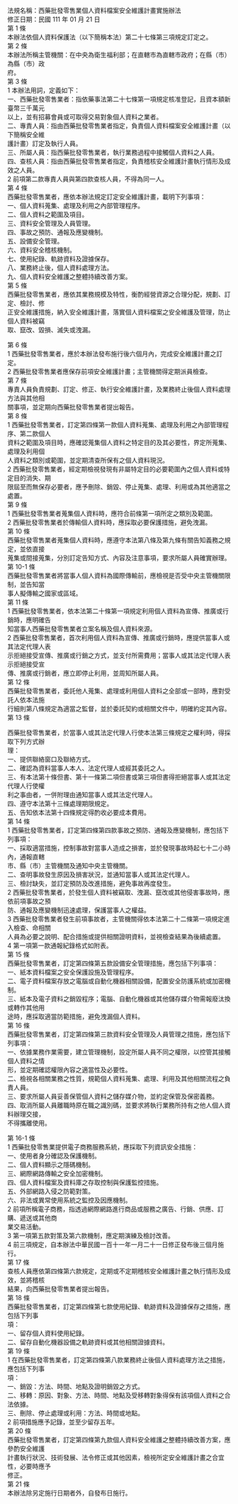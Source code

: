 法規名稱：西藥批發零售業個人資料檔案安全維護計畫實施辦法  
修正日期：民國 111 年 01 月 21 日  
第 1 條  
本辦法依個人資料保護法（以下簡稱本法）第二十七條第三項規定訂定之。  
第 2 條  
本辦法所稱主管機關：在中央為衛生福利部；在直轄市為直轄市政府；在縣（市）為縣（市）政  
府。  
第 3 條  
1 本辦法用詞，定義如下：  
一、西藥批發零售業者：指依藥事法第二十七條第一項規定核准登記，且資本額新臺幣三千萬元  
以上，並有招募會員或可取得交易對象個人資料之業者。  
二、專責人員：指由西藥批發零售業者指定，負責個人資料檔案安全維護計畫（以下簡稱安全維  
護計畫）訂定及執行人員。  
三、所屬人員：指西藥批發零售業者，執行業務過程中接觸個人資料之人員。  
四、查核人員：指由西藥批發零售業者指定，負責稽核安全維護計畫執行情形及成效之人員。  
2 前項第二款專責人員與第四款查核人員，不得為同一人。  
第 4 條  
西藥批發零售業者，應依本辦法規定訂定安全維護計畫，載明下列事項：  
一、個人資料蒐集、處理及利用之內部管理程序。  
二、個人資料之範圍及項目。  
三、資料安全管理及人員管理。  
四、事故之預防、通報及應變機制。  
五、設備安全管理。  
六、資料安全稽核機制。  
七、使用紀錄、軌跡資料及證據保存。  
八、業務終止後，個人資料處理方法。  
九、個人資料安全維護之整體持續改善方案。  
第 5 條  
西藥批發零售業者，應依其業務規模及特性，衡酌經營資源之合理分配，規劃、訂定、檢討、修  
正安全維護措施，納入安全維護計畫，落實個人資料檔案之安全維護及管理，防止個人資料被竊  
取、竄改、毀損、滅失或洩漏。  


第 6 條  
1 西藥批發零售業者，應於本辦法發布施行後六個月內，完成安全維護計畫之訂定。  
2 西藥批發零售業者應保存前項安全維護計畫；主管機關得定期派員檢查。  
第 7 條  
專責人員負責規劃、訂定、修正、執行安全維護計畫，及業務終止後個人資料處理方法與其他相  
關事項，並定期向西藥批發零售業者提出報告。  
第 8 條  
1 西藥批發零售業者，訂定第四條第一款個人資料蒐集、處理及利用之內部管理程序、第二款個人  
資料之範圍及項目時，應確認蒐集個人資料之特定目的及其必要性，界定所蒐集、處理及利用個  
人資料之類別或範圍，並定期清查所保有之個人資料現況。  
2 西藥批發零售業者，經定期檢視發現有非屬特定目的必要範圍內之個人資料或特定目的消失、期  
限屆至而無保存必要者，應予刪除、銷毀、停止蒐集、處理、利用或為其他適當之處置。  
第 9 條  
1 西藥批發零售業者蒐集個人資料時，應符合前條第一項所定之類別及範圍。  
2 西藥批發零售業者於傳輸個人資料時，應採取必要保護措施，避免洩漏。  
第 10 條  
西藥批發零售業者蒐集個人資料時，應遵守本法第八條及第九條有關告知義務之規定，並依直接  
蒐集或間接蒐集，分別訂定告知方式、內容及注意事項，要求所屬人員確實辦理。  
第 10-1 條  
西藥批發零售業者將當事人個人資料為國際傳輸前，應檢視是否受中央主管機關限制，並告知當  
事人擬傳輸之國家或區域。  
第 11 條  
1 西藥批發零售業者，依本法第二十條第一項規定利用個人資料為宣傳、推廣或行銷時，應明確告  
知當事人西藥批發零售業者立案名稱及個人資料來源。  
2 西藥批發零售業者，首次利用個人資料為宣傳、推廣或行銷時，應提供當事人或其法定代理人表  
示拒絕接受宣傳、推廣或行銷之方式，並支付所需費用；當事人或其法定代理人表示拒絕接受宣  
傳、推廣或行銷者，應立即停止利用，並周知所屬人員。  
第 12 條  
西藥批發零售業者，委託他人蒐集、處理或利用個人資料之全部或一部時，應對受託人依本法施  
行細則第八條規定為適當之監督，並於委託契約或相關文件中，明確約定其內容。  
第 13 條  


西藥批發零售業者，於當事人或其法定代理人行使本法第三條規定之權利時，得採取下列方式辦  
理：  
一、提供聯絡窗口及聯絡方式。  
二、確認為資料當事人本人、法定代理人或經其委託之人。  
三、有本法第十條但書、第十一條第二項但書或第三項但書得拒絕當事人或其法定代理人行使權  
利之事由者，一併附理由通知當事人或其法定代理人。  
四、遵守本法第十三條處理期限規定。  
五、告知依本法第十四條規定得酌收必要成本費用。  
第 14 條  
1 西藥批發零售業者，訂定第四條第四款事故之預防、通報及應變機制，應包括下列事項：  
一、採取適當措施，控制事故對當事人造成之損害，並於發現事故時起七十二小時內，通報直轄  
市、縣（市）主管機關及通知中央主管機關。  
二、查明事故發生原因及損害狀況，並通知當事人或其法定代理人。  
三、檢討缺失，並訂定預防及改進措施，避免事故再度發生。  
2 西藥批發零售業者，於發生個人資料被竊取、洩漏、竄改或其他侵害事故時，應依前項事故之預  
防、通報及應變機制迅速處理，保護當事人之權益。  
3 西藥批發零售業者發生前項事故者，主管機關得依本法第二十二條第一項規定進入檢查、命相關  
人員為必要之說明、配合措施或提供相關證明資料，並視檢查結果為後續處置。  
4 第一項第一款通報紀錄格式如附表。  
第 15 條  
西藥批發零售業者，訂定第四條第五款設備安全管理措施，應包括下列事項：  
一、紙本資料檔案之安全保護設施及管理程序。  
二、電子資料檔案存放之電腦或自動化機器相關設備，配置安全防護系統或加密機制。  
三、紙本及電子資料之銷毀程序；電腦、自動化機器或其他儲存媒介物需報廢汰換或轉作其他用  
途時，應採取適當防範措施，避免洩漏個人資料。  
第 16 條  
西藥批發零售業者，訂定第四條第三款資料安全管理及人員管理之措施，應包括下列事項：  
一、依據業務作業需要，建立管理機制，設定所屬人員不同之權限，以控管其接觸個人資料之情  
形，並定期確認權限內容之適當性及必要性。  
二、檢視各相關業務之性質，規範個人資料蒐集、處理、利用及其他相關流程之負責人員。  
三、要求所屬人員妥善保管個人資料之儲存媒介物，並約定保管及保密義務。  
四、取消所屬人員離職時原在職之識別碼，並要求將執行業務所持有之他人個人資料辦理交接，  
不得攜離使用。  


第 16-1 條  
1 西藥批發零售業提供電子商務服務系統，應採取下列資訊安全措施：  
一、使用者身分確認及保護機制。  
二、個人資料顯示之隱碼機制。  
三、網際網路傳輸之安全加密機制。  
四、個人資料檔案及資料庫之存取控制與保護監控措施。  
五、外部網路入侵之防範對策。  
六、非法或異常使用系統之監控及因應機制。  
2 前項所稱電子商務，指透過網際網路進行商品或服務之廣告、行銷、供應、訂購、遞送或其他商  
業交易活動。  
3 第一項第五款對策及第六款機制，應定期演練及檢討改善。  
4 前三項規定，自本辦法中華民國一百十一年一月二十一日修正發布後三個月施行。  
第 17 條  
查核人員應依第四條第六款規定，定期或不定期稽核安全維護計畫之執行情形及成效，並將稽核  
結果，向西藥批發零售業者提出報告。  
第 18 條  
西藥批發零售業者，訂定第四條第七款使用紀錄、軌跡資料及證據保存之措施，應包括下列事  
項：  
一、留存個人資料使用紀錄。  
二、留存自動化機器設備之軌跡資料或其他相關證據資料。  
第 19 條  
1 在西藥批發零售業者，訂定第四條第八款業務終止後個人資料處理方法之措施，應包括下列事  
項：  
一、銷毀：方法、時間、地點及證明銷毀之方式。  
二、移轉：原因、對象、方法、時間、地點及受移轉對象得保有該項個人資料之合法依據。  
三、刪除、停止處理或利用：方法、時間或地點。  
2 前項措施應予記錄，並至少留存五年。  
第 20 條  
西藥批發零售業者，訂定第四條第九款個人資料安全維護之整體持續改善方案，應參酌安全維護  
計畫執行狀況、技術發展、法令修正或其他因素，檢視所定安全維護計畫之合宜性，必要時應予  
修正。  
第 21 條  
本辦法除另定施行日期者外，自發布日施行。  


